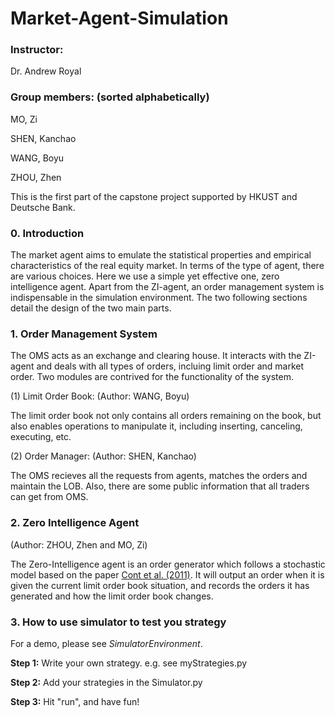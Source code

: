 # Market-Agent-Simulation

### Instructor: 
Dr. Andrew Royal

### Group members: (sorted alphabetically)
MO, Zi

SHEN, Kanchao

WANG, Boyu

ZHOU, Zhen

This is the first part of the capstone project supported by HKUST and Deutsche Bank. 

### 0. Introduction
The market agent aims to emulate the statistical properties and empirical characteristics of the real equity market. In terms of the type of agent, there are various choices. Here we use a simple yet effective one, zero intelligence agent. Apart from the ZI-agent, an order management system is indispensable in the simulation environment. The two following sections detail the design of the two main parts.

### 1. Order Management System

The OMS acts as an exchange and clearing house. It interacts with the ZI-agent and deals with all types of orders, incluing limit order and market order. Two modules are contrived for the functionality of the system.

(1) Limit Order Book: (Author: WANG, Boyu)

The limit order book not only contains all orders remaining on the book, but also enables operations to manipulate it, including inserting, canceling, executing, etc. 

(2) Order Manager: (Author: SHEN, Kanchao)

The OMS recieves all the requests from agents, matches the orders and maintain the LOB. Also, there are some public information that all traders can get from OMS.

### 2. Zero Intelligence Agent
(Author: ZHOU, Zhen and MO, Zi)

The Zero-Intelligence agent is an order generator which follows a stochastic model based on the paper [Cont et al. (2011)](http://www.columbia.edu/~ww2040/orderbook.pdf). It will output an order when it is given the current limit order book situation, and records the orders it has generated and how the limit order book changes.

### 3. How to use simulator to test you strategy

For a demo, please see *SimulatorEnvironment*.

**Step 1:** Write your own strategy. e.g. see myStrategies.py

**Step 2:** Add your strategies in the Simulator.py

**Step 3:** Hit "run", and have fun!
